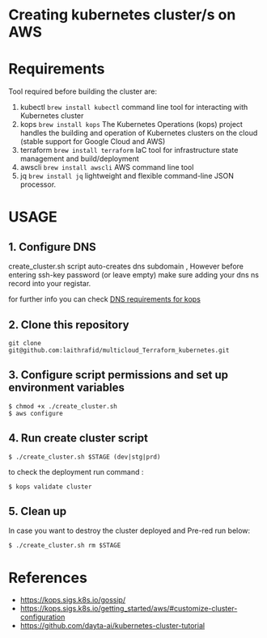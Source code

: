# Creating kubernetes cluster/s on AWS

# Requirements
Tool required before building the cluster are:
1. kubectl  `brew install kubectl`
command line tool for interacting with Kubernetes cluster
2. kops `brew install kops`
 The Kubernetes Operations (kops) project handles the building and operation of Kubernetes clusters on the cloud (stable support for Google Cloud and AWS)
3. terraform `brew install terraform`
 IaC tool for infrastructure state management and build/deployment
4. awscli `brew install awscli`
 AWS command line tool
5. jq `brew install jq`
 lightweight and flexible command-line JSON processor.
 

# USAGE

## 1. Configure DNS
create_cluster.sh script auto-creates dns subdomain , However before entering ssh-key password (or leave empty) make sure adding your dns ns record into your registar.

for further info you can check [DNS requirements for kops](https://kops.sigs.k8s.io/getting_started/aws/#configure-dns)
## 2. Clone this repository 

 `git clone git@github.com:laithrafid/multicloud_Terraform_kubernetes.git`

## 3. Configure script permissions and set up environment variables
```
$ chmod +x ./create_cluster.sh
$ aws configure 
```

## 4. Run create cluster script

```
$ ./create_cluster.sh $STAGE (dev|stg|prd)
```
to check the deployment run command :
```
$ kops validate cluster
```

## 5. Clean up

In case you want to destroy the cluster deployed and Pre-red run below:
```
$ ./create_cluster.sh rm $STAGE
```

# References 
* https://kops.sigs.k8s.io/gossip/
* https://kops.sigs.k8s.io/getting_started/aws/#customize-cluster-configuration
* https://github.com/dayta-ai/kubernetes-cluster-tutorial